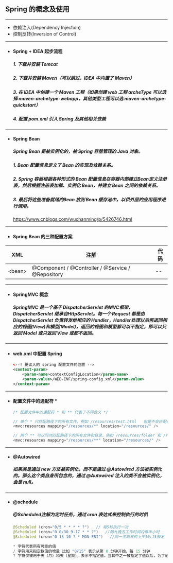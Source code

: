 ## Spring 的概念及使用

---
- 依赖注入(Dependency Injection)
- 控制反转(Inversion of Control)



---
- #### Spring + IDEA 起步流程
  ##### 1. 下载并安装 Tomcat
  ##### 2. 下载并安装 Maven（可以跳过，IDEA 中内置了 Maven）
  ##### 3. 在 IDEA 中创建一个 Maven 工程（如果创建 web 工程 archeType 可以选择 maven-archetype-webapp，其他类型工程可以选 maven-archetype-quickstart）
  ##### 4. 配置 pom.xml 引入 Spring 及其他相关依赖





---
- #### Spring Bean
  ##### Spring Bean 是被实例化的，被 Spring 容器管理的 Java 对象。
  ##### 1. Bean 配置信息定义了 Bean 的实现及依赖关系。
  ##### 2. Spring 容器根据各种形式的 Bean 配置信息在容器内部建立Bean定义注册表，然后根据注册表加载、实例化 Bean，并建立 Bean 之间的依赖关系。
  ##### 3. 最后将这些准备就绪的Bean 放到 Bean 缓存池中，以供外层的应用程序进行调用。
  
  https://www.cnblogs.com/wuchanming/p/5426746.html



---
-  #### Spring Bean 的三种配置方案
  | XML | 注解 | 代码
  |--|--|--|
  |\<bean> | @Component / @Controller / @Service / @Repository |--|




---
- #### SpringMVC 概念
  ##### SpringMVC 是一个基于 DispatcherServlet 的MVC框架，DispatcherServlet 继承自HttpServlet。每一个 Request 都是由 DispatcherServlet 负责转发给相应的 Handler，Handler处理以后再返回相应的视图(View)和模型(Model)，返回的视图和模型都可以不指定，即可以只返回 Model 或只返回 View 或都不返回。






---
- #### web.xml 中配置 Spring
  ```xml
  <--! 要读入的 spring 配置文件的位置 -->
  <context-param>  
      <param-name>contextConfigLocation</param-name>  
      <param-value>/WEB-INF/spring-config.xml</param-value>  
  </context-param>
  ```
  
  

---
- #### 配置文件中的通配符 *
  ```javascript
  /* 配置文件中的通配符 * 和 ** 代表了不同含义 */

  // 单个 * 只匹配路径下的所有文件，例如 /resources/test.html   但是不会匹配目录
  <mvc:resources mapping="/resources/*" location="/resources/" />

  // 两个 ** 可以同时匹配路径下的所有文件和目录，例如 /resources/folder 和 /resources/test.html
  <mvc:resources mapping="/resources/**" location="/resources/" />
  ```


---
- #### @Autowired
  ##### 如果类是通过 new 方法被实例化，而不是通过 @Autowired 方法被实例化的。那么这个类自身所包含的，通过 @Autowired 注入的类不会被实例化，会是 null。
  
  

---
- #### @schedule
  ##### @Scheduled注解为定时任务，通过 cron 表达式来控制执行的时机
  ```java
  @Scheduled (cron="0/5 * * * * ?")   // 每5秒执行一次 
  @Scheduled (cron="0 0/30 9-17 * * ?")   //朝九晚五工作时间内每半小时
  @Scheduled (cron="0 15 10 ? * MON-FRI")   //周一至周五的上午10:15触发 
      
  * 字符代表所有可能的值
  / 字符用来指定数值的增量 比如 "0/15" 表示从第 0 分钟开始，每 15 分钟
  ? 字符仅被用于天（月）和天（星期），表示不指定值。当其中之一被指定了值以后，为了避免冲突，需要将另一个子表达式的值设为 "?"
  ```

